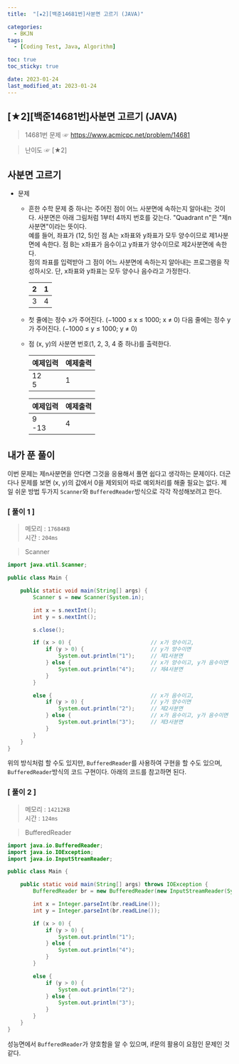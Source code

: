 ```yaml
---
title:  "[★2][백준14681번]사분면 고르기 (JAVA)" 

categories:
  - BKJN
tags:
  - [Coding Test, Java, Algorithm]

toc: true
toc_sticky: true

date: 2023-01-24
last_modified_at: 2023-01-24
---
```

[★2][백준14681번]사분면 고르기 (JAVA)
----
> 14681번 문제 ☞ <https://www.acmicpc.net/problem/14681>  

> 난이도 ☞ [★2]
  
## 사분면 고르기  
  
- 문제
  - 흔한 수학 문제 중 하나는 주어진 점이 어느 사분면에 속하는지 알아내는 것이다. 사분면은 아래 그림처럼 1부터 4까지 번호를 갖는다. "Quadrant n"은 "제n사분면"이라는 뜻이다.<br>예를 들어, 좌표가 (12, 5)인 점 A는 x좌표와 y좌표가 모두 양수이므로 제1사분면에 속한다. 점 B는 x좌표가 음수이고 y좌표가 양수이므로 제2사분면에 속한다.<br>점의 좌표를 입력받아 그 점이 어느 사분면에 속하는지 알아내는 프로그램을 작성하시오. 단, x좌표와 y좌표는 모두 양수나 음수라고 가정한다.
  
	|2|1|
	|:--|:--|
	|3|4|
  
  - 첫 줄에는 정수 x가 주어진다. (−1000 ≤ x ≤ 1000; x ≠ 0) 다음 줄에는 정수 y가 주어진다. (−1000 ≤ y ≤ 1000; y ≠ 0)
  - 점 (x, y)의 사분면 번호(1, 2, 3, 4 중 하나)를 출력한다.
  
	|예제입력|예제출력|
	|:--|:--|
	|12<br>5|1|
	
	|예제입력|예제출력|
	|:--|:--|
	|9<br>-13|4|

  
## 내가 푼 풀이
  
이번 문제는 제n사분면을 안다면 그것을 응용해서 풀면 쉽다고 생각하는 문제이다. 더군다나 문제를 보면 (x, y)의 값에서 0을 제외되어 따로 예외처리를 해줄 필요는 없다. 제일 쉬운 방법 두가지 `Scanner`와 `BufferedReader`방식으로 각각 작성해보려고 한다.
  
### [ 풀이 1 ]  
>메모리 : `17684KB`  
>시간 : `204ms`  

> Scanner  
  
```java
import java.util.Scanner;

public class Main {

	public static void main(String[] args) {
		Scanner s = new Scanner(System.in);

		int x = s.nextInt();
		int y = s.nextInt();

		s.close();

		if (x > 0) {                         // x가 양수이고,
			if (y > 0) {                     // y가 양수이면
				System.out.println("1");     // 제1사분면
			} else {                         // x가 양수이고, y가 음수이면
				System.out.println("4");     // 제4사분면
			}
		}

		else {                               // x가 음수이고,
			if (y > 0) {                     // y가 양수이면
				System.out.println("2");     // 제2사분면
			} else {                         // x가 음수이고, y가 음수이면
				System.out.println("3");     // 제3사분면
			}
		}
	}
}
```
위의 방식처럼 할 수도 있지만, `BufferedReader`를 사용하여 구현을 할 수도 있으며, `BufferedReader`방식의 코드 구현이다. 아래의 코드를 참고하면 된다.  
### [ 풀이 2 ]  
>메모리 : `14212KB`  
>시간 : `124ms`  
  
>BufferedReader
    
```java
import java.io.BufferedReader;
import java.io.IOException;
import java.io.InputStreamReader;

public class Main {

	public static void main(String[] args) throws IOException {
		BufferedReader br = new BufferedReader(new InputStreamReader(System.in));

		int x = Integer.parseInt(br.readLine());
		int y = Integer.parseInt(br.readLine());

		if (x > 0) {
			if (y > 0) {
				System.out.println("1");
			} else {
				System.out.println("4");
			}
		}

		else {
			if (y > 0) {
				System.out.println("2");
			} else {
				System.out.println("3");
			}
		}
	}
}
```
성능면에서 `BufferedReader`가 양호함을 알 수 있으며, if문의 활용이 요점인 문제인 것 같다.